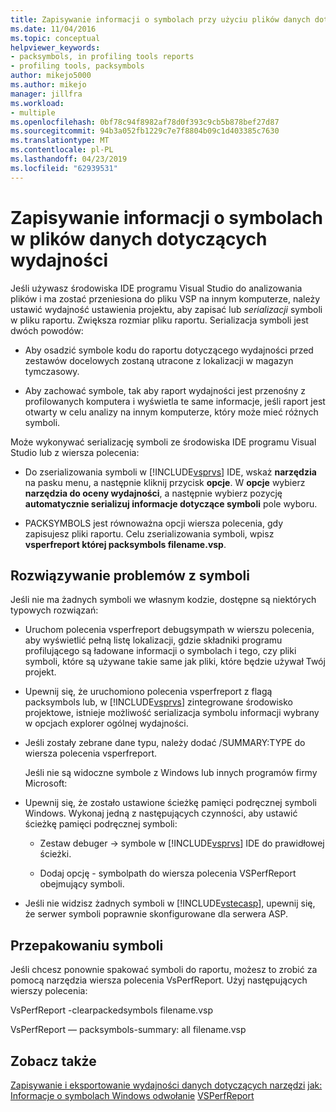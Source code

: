 ```yaml
---
title: Zapisywanie informacji o symbolach przy użyciu plików danych dotyczących wydajności | Dokumentacja firmy Microsoft
ms.date: 11/04/2016
ms.topic: conceptual
helpviewer_keywords:
- packsymbols, in profiling tools reports
- profiling tools, packsymbols
author: mikejo5000
ms.author: mikejo
manager: jillfra
ms.workload:
- multiple
ms.openlocfilehash: 0bf78c94f8982af78d0f393c9cb5b878bef27d87
ms.sourcegitcommit: 94b3a052fb1229c7e7f8804b09c1d403385c7630
ms.translationtype: MT
ms.contentlocale: pl-PL
ms.lasthandoff: 04/23/2019
ms.locfileid: "62939531"
---
```

# <a name="saving-symbol-information-with-performance-data-files"></a>Zapisywanie informacji o symbolach w plików danych dotyczących wydajności

Jeśli używasz środowiska IDE programu Visual Studio do analizowania plików i ma zostać przeniesiona do pliku VSP na innym komputerze, należy ustawić wydajność ustawienia projektu, aby zapisać lub *serializacji* symboli w pliku raportu. Zwiększa rozmiar pliku raportu. Serializacja symboli jest dwóch powodów:

- Aby osadzić symbole kodu do raportu dotyczącego wydajności przed zestawów docelowych zostaną utracone z lokalizacji w magazyn tymczasowy.

- Aby zachować symbole, tak aby raport wydajności jest przenośny z profilowanych komputera i wyświetla te same informacje, jeśli raport jest otwarty w celu analizy na innym komputerze, który może mieć różnych symboli.

Może wykonywać serializację symboli ze środowiska IDE programu Visual Studio lub z wiersza polecenia:

- Do zserializowania symboli w [!INCLUDE[vsprvs](../code-quality/includes/vsprvs_md.md)] IDE, wskaż **narzędzia** na pasku menu, a następnie kliknij przycisk **opcje**. W **opcje** wybierz **narzędzia do oceny wydajności**, a następnie wybierz pozycję **automatycznie serializuj informacje dotyczące symboli** pole wyboru.

- PACKSYMBOLS jest równoważna opcji wiersza polecenia, gdy zapisujesz pliki raportu. Celu zserializowania symboli, wpisz **vsperfreport której packsymbols filename.vsp**.

## <a name="troubleshooting-symbol-problems"></a>Rozwiązywanie problemów z symboli

Jeśli nie ma żadnych symboli we własnym kodzie, dostępne są niektórych typowych rozwiązań:

- Uruchom polecenia vsperfreport debugsympath w wierszu polecenia, aby wyświetlić pełną listę lokalizacji, gdzie składniki programu profilującego są ładowane informacji o symbolach i tego, czy pliki symboli, które są używane takie same jak pliki, które będzie używał Twój projekt.

- Upewnij się, że uruchomiono polecenia vsperfreport z flagą packsymbols lub, w [!INCLUDE[vsprvs](../code-quality/includes/vsprvs_md.md)] zintegrowane środowisko projektowe, istnieje możliwość serializacja symbolu informacji wybrany w opcjach explorer ogólnej wydajności.

- Jeśli zostały zebrane dane typu, należy dodać /SUMMARY:TYPE do wiersza polecenia vsperfreport.

  Jeśli nie są widoczne symbole z Windows lub innych programów firmy Microsoft:

- Upewnij się, że zostało ustawione ścieżkę pamięci podręcznej symboli Windows. Wykonaj jedną z następujących czynności, aby ustawić ścieżkę pamięci podręcznej symboli:

  - Zestaw debuger -> symbole w [!INCLUDE[vsprvs](../code-quality/includes/vsprvs_md.md)] IDE do prawidłowej ścieżki.

  - Dodaj opcję - symbolpath do wiersza polecenia VSPerfReport obejmujący symboli.

- Jeśli nie widzisz żadnych symboli w [!INCLUDE[vstecasp](../code-quality/includes/vstecasp_md.md)], upewnij się, że serwer symboli poprawnie skonfigurowane dla serwera ASP.

## <a name="repacking-symbols"></a>Przepakowaniu symboli

Jeśli chcesz ponownie spakować symboli do raportu, możesz to zrobić za pomocą narzędzia wiersza polecenia VsPerfReport. Użyj następujących wierszy polecenia:

VsPerfReport -clearpackedsymbols filename.vsp

VsPerfReport — packsymbols-summary: all filename.vsp

## <a name="see-also"></a>Zobacz także

[Zapisywanie i eksportowanie wydajności danych dotyczących narzędzi](../profiling/saving-and-exporting-performance-tools-data.md)
[jak: Informacje o symbolach Windows odwołanie](../profiling/how-to-reference-windows-symbol-information.md)
[VSPerfReport](../profiling/vsperfreport.md)